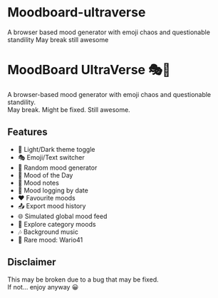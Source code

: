 # Moodboard-ultraverse
A browser based mood generator with emoji chaos and questionable standility May break still awesome
# MoodBoard UltraVerse 🎭🌈

A browser-based mood generator with emoji chaos and questionable standility.  
May break. Might be fixed. Still awesome.

## Features

- 🎨 Light/Dark theme toggle  
- 🎭 Emoji/Text switcher  
- 🎲 Random mood generator  
- 🌅 Mood of the Day  
- 📝 Mood notes  
- 📅 Mood logging by date  
- ❤️ Favourite moods  
- 📤 Export mood history  
- 🌐 Simulated global mood feed  
- 🧭 Explore category moods  
- 🎶 Background music  
- 🧪 Rare mood: Wario41

## Disclaimer

This may be broken due to a bug that may be fixed.  
If not... enjoy anyway 😀
